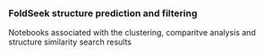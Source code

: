 ### FoldSeek structure prediction and filtering 
Notebooks associated with the clustering, comparitve analysis and structure similarity search results 
